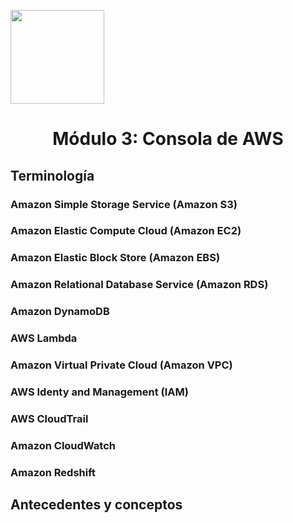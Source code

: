 <p align="left">
  <img src="https://semanadelcannabis.cayetano.edu.pe/assets/img/logo-upch.png" width="150">
  <h1 align="center">Módulo 3: Consola de AWS</h1>
</p>

## Terminología
### Amazon Simple Storage Service (Amazon S3)
### Amazon Elastic Compute Cloud (Amazon EC2)
### Amazon Elastic Block Store (Amazon EBS)
### Amazon Relational Database Service (Amazon RDS)
### Amazon DynamoDB
### AWS Lambda
### Amazon Virtual Private Cloud (Amazon VPC)
### AWS Identy and Management (IAM)
### AWS CloudTrail
### Amazon CloudWatch
### Amazon Redshift

## Antecedentes y conceptos
